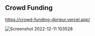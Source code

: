 ## Crowd Funding

https://crowd-funding-dprieur.vercel.app/


![Screenshot 2022-12-11 103528](https://user-images.githubusercontent.com/106694506/206913134-cf95275d-07fe-4eae-ab8f-f12a46b3bdd1.png)
